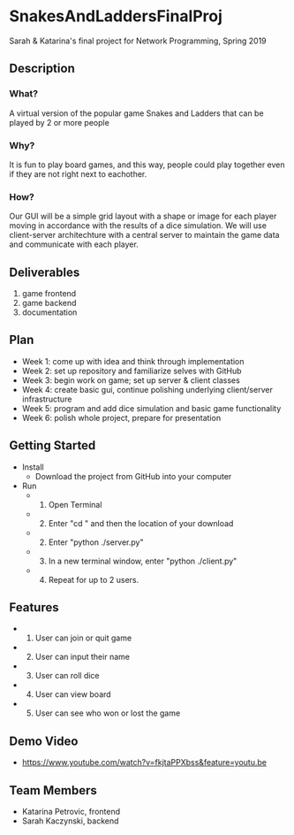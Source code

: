 # SnakesAndLaddersFinalProj
Sarah &amp; Katarina's final project for Network Programming, Spring 2019

## **Description**
### What?
A virtual version of the popular game Snakes and Ladders that can be played by 2 or more people
### Why?
It is fun to play board games, and this way, people could play together even if they are not right next to eachother.
### How?
Our GUI will be a simple grid layout with a shape or image for each player moving in accordance with the results of a dice simulation. We will use client-server architechture with a central server to maintain the game data and communicate with each player.

## **Deliverables**
1. game frontend
2. game backend
3. documentation

## **Plan**
* Week 1: come up with idea and think through implementation
* Week 2: set up repository and familiarize selves with GitHub
* Week 3: begin work on game; set up server & client classes
* Week 4: create basic gui, continue polishing underlying client/server infrastructure
* Week 5: program and add dice simulation and basic game functionality
* Week 6: polish whole project, prepare for presentation

## **Getting Started**
* Install
  * Download the project from GitHub into your computer
* Run
  * 1. Open Terminal
  * 2. Enter "cd " and then the location of your download
  * 2. Enter "python ./server.py"
  * 3. In a new terminal window, enter "python ./client.py"
  * 4. Repeat for up to 2 users. 
  
## **Features**
* 1. User can join or quit game
* 2. User can input their name
* 3. User can roll dice
* 4. User can view board
* 5. User can see who won or lost the game

## **Demo Video**
* https://www.youtube.com/watch?v=fkjtaPPXbss&feature=youtu.be

## **Team Members**
* Katarina Petrovic, frontend
* Sarah Kaczynski, backend
